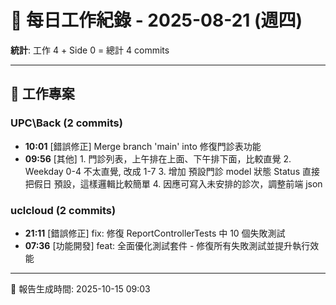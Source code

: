 # 📅 每日工作紀錄 - 2025-08-21 (週四)

**統計**: 工作 4 + Side 0 = 總計 4 commits

---

## 💼 工作專案

### UPC\Back (2 commits)

- **10:01** [錯誤修正] Merge branch 'main' into 修復門診表功能
- **09:56** [其他] 1. 門診列表，上午排在上面、下午排下面，比較直覺 2. Weekday 0-4 不太直覺, 改成 1-7 3. 增加 預設門診 model 狀態 Status 直接把假日 預設，這樣邏輯比較簡單 4. 因應可寫入未安排的診次，調整前端 json

### uclcloud (2 commits)

- **21:11** [錯誤修正] fix: 修復 ReportControllerTests 中 10 個失敗測試
- **07:36** [功能開發] feat: 全面優化測試套件 - 修復所有失敗測試並提升執行效能

---

📅 報告生成時間: 2025-10-15 09:03
